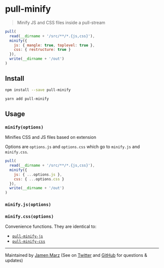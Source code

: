 
# pull-minify

> Minify JS and CSS files inside a pull-stream

```js
pull(
  read(__dirname + '/src/**/*.{js,css}'),
  minify({
    js: { mangle: true, toplevel: true },
    css: { restructure: true }
  }),
  write(__dirname + '/out')
)
```

## Install

```sh
npm install --save pull-minify
```

```sh
yarn add pull-minify
```

## Usage

### `minify(options)`

Minifies CSS and JS files based on extension

Options are `options.js` and `options.css` which go to `minify.js` and `minify.css`.

```js
pull(
  read(__dirname + '/src/**/*.{js,css}'),
  minify({
    js: { ...options.js },
    css: { ...options.css }
  }),
  write(__dirname + '/out')
)
```

### `minify.js(options)`

### `minify.css(options)`

Convenience functions.  They are identical to:

 - [`pull-minify-js`](https://github.com/jamen/pull-minify-js)
 - [`pull-minify-css`](https://github.com/jamen/pull-minify-css)

---

Maintained by [Jamen Marz](https://git.io/jamen) (See on [Twitter](https://twitter.com/jamenmarz) and [GitHub](https://github.com/jamen) for questions & updates)


